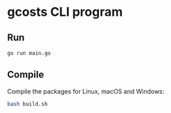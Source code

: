 # gcosts CLI program

## Run

```bash
go run main.go
```

## Compile

Compile the packages for Linux, macOS and Windows:
```bash
bash build.sh
```